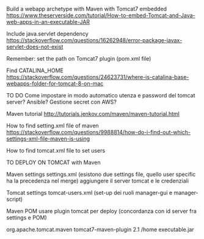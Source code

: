 Build a webapp archetype with Maven with Tomcat7 embedded
https://www.theserverside.com/tutorial/How-to-embed-Tomcat-and-Java-web-apps-in-an-executable-JAR

Include java.servlet dependency
https://stackoverflow.com/questions/16262948/error-package-javax-servlet-does-not-exist

Remember: set the path on Tomcat7 plugin (pom.xml file)

Find CATALINA_HOME
https://stackoverflow.com/questions/24623731/where-is-catalina-base-webapps-folder-for-tomcat-8-on-mac

TO DO
Come impostare in modo automatico utenza e password del tomcat server?
Ansible? Gestione secret con AWS?


Maven tutorial
http://tutorials.jenkov.com/maven/maven-tutorial.html


How to find setting.xml file of maven
https://stackoverflow.com/questions/9988814/how-do-i-find-out-which-settings-xml-file-maven-is-using

How to find tomcat.xml file to set users


TO DEPLOY ON TOMCAT with Maven

Maven settings
  settings.xml (esistono due settings file, quello user specific ha la precedenza nel merge) aggiungere il server tomcat e le credenziali

Tomcat settings
  tomcat-users.xml (set-up dei ruoli manager-gui e manager-script)

Maven POM
  usare plugin tomcat per deploy (concordanza con id server fra settings e POM)


<!-- plugin to embed Tomcat in a Java JAR file -->
<!-- https://www.theserverside.com/tutorial/How-to-embed-Tomcat-and-Java-web-apps-in-an-executable-JAR -->
 <plugin>
    <groupId>org.apache.tomcat.maven</groupId>
    <artifactId>tomcat7-maven-plugin</artifactId>
    <version>2.1</version>
    <configuration>
      <!-- context root for Java web apps -->
      <path>/home</path>
      <!-- name of Tomcat executable jar file -->
      <finalName>executable.jar</finalName>
    </configuration>
 </plugin>

